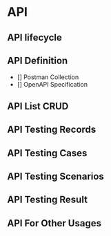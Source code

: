 # API 

## API lifecycle

## API Definition

- [] Postman Collection
- [] OpenAPI Specification

## API List CRUD

## API Testing Records

## API Testing Cases

## API Testing Scenarios

## API Testing Result

## API For Other Usages